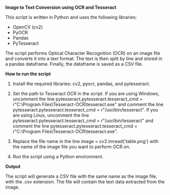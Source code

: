 **Image to Text Conversion using OCR and Tesseract**

This script is written in Python and uses the following libraries:

- OpenCV (cv2)
- PyOCR
- Pandas
- PyTesseract

The script performs Optical Character Recognition (OCR) on an image file and converts it into a text format. The text is then split by line and stored in a pandas dataframe. Finally, the dataframe is saved as a CSV file.

**How to run the script**
1. Install the required libraries: cv2, pyocr, pandas, and pytesseract.

2. Set the path to Tesseract OCR in the script. If you are using Windows, uncomment the line pytesseract.pytesseract.tesseract_cmd = r"C:\Program Files\Tesseract-OCR\tesseract.exe" and comment the line pytesseract.pytesseract.tesseract_cmd = r"/usr/bin/tesseract". If you are using Linux, uncomment the line pytesseract.pytesseract.tesseract_cmd = r"/usr/bin/tesseract" and comment the line pytesseract.pytesseract.tesseract_cmd = r"C:\Program Files\Tesseract-OCR\tesseract.exe".

3. Replace the file name in the line image = cv2.imread('table.png') with the name of the image file you want to perform OCR on.

4. Run the script using a Python environment.

**Output**

The script will generate a CSV file with the same name as the image file, with the .csv extension. The file will contain the text data extracted from the image.
